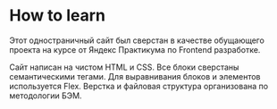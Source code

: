 # How to learn

Этот одностраничный сайт был сверстан в качестве обущающего проекта на курсе от Яндекс Практикума по Frontend разработке.

Сайт написан на чистом HTML и CSS. Все блоки сверстаны семантическими тегами. Для выравнивания блоков и элементов используется Flex.
Верстка и файловая структура организована по методологии БЭМ.
